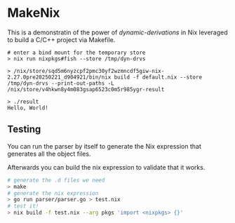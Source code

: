 # MakeNix

This is a demonstratin of the power of _dynamic-derivations_ in Nix leveraged to build a C/C++ project via Makefile.

```console
# enter a bind mount for the temporary store
> nix run nixpkgs#fish --store /tmp/dyn-drvs

> /nix/store/sqd5m6nyzcpf2pmc30yf2wzmncdf5giw-nix-2.27.0pre20250221_d904921/bin/nix build -f default.nix --store /tmp/dyn-drvs --print-out-paths -L
/nix/store/v4hkwn8y4m083gsap6523c0m5r985ygr-result

> ./result
Hello, World!
```

## Testing

You can run the parser by itself to generate the Nix expression that generates all the object files.

Afterwards you can build the nix expression to validate that it works.

```sh
# generate the .d files we need
> make 
# generate the nix expression
> go run parser/parser.go > test.nix
# test it!
> nix build -f test.nix --arg pkgs 'import <nixpkgs> {}'
```